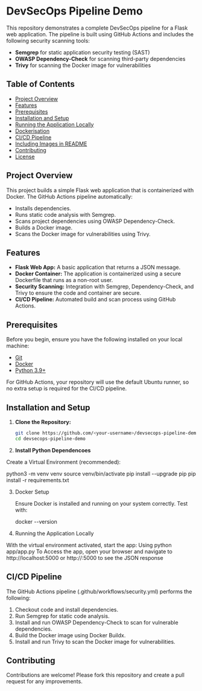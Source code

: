 # DevSecOps Pipeline Demo

This repository demonstrates a complete DevSecOps pipeline for a Flask web application. The pipeline is built using GitHub Actions and includes the following security scanning tools:

- **Semgrep** for static application security testing (SAST)
- **OWASP Dependency-Check** for scanning third-party dependencies
- **Trivy** for scanning the Docker image for vulnerabilities

## Table of Contents

- [Project Overview](#project-overview)
- [Features](#features)
- [Prerequisites](#prerequisites)
- [Installation and Setup](#installation-and-setup)
- [Running the Application Locally](#running-the-application-locally)
- [Dockerisation](#dockerisation)
- [CI/CD Pipeline](#cicd-pipeline)
- [Including Images in README](#including-images-in-readme)
- [Contributing](#contributing)
- [License](#license)

## Project Overview

This project builds a simple Flask web application that is containerized with Docker. The GitHub Actions pipeline automatically:
- Installs dependencies.
- Runs static code analysis with Semgrep.
- Scans project dependencies using OWASP Dependency-Check.
- Builds a Docker image.
- Scans the Docker image for vulnerabilities using Trivy.

## Features

- **Flask Web App:** A basic application that returns a JSON message.
- **Docker Container:** The application is containerized using a secure Dockerfile that runs as a non-root user.
- **Security Scanning:** Integration with Semgrep, Dependency-Check, and Trivy to ensure the code and container are secure.
- **CI/CD Pipeline:** Automated build and scan process using GitHub Actions.

## Prerequisites

Before you begin, ensure you have the following installed on your local machine:
- [Git](https://git-scm.com/)
- [Docker](https://www.docker.com/)
- [Python 3.9+](https://www.python.org/)

For GitHub Actions, your repository will use the default Ubuntu runner, so no extra setup is required for the CI/CD pipeline.

## Installation and Setup

1. **Clone the Repository:**

   ```bash
   git clone https://github.com/<your-username>/devsecops-pipeline-demo.git
   cd devsecops-pipeline-demo

2. **Install Python Dependencoes**

Create a Virtual Environment (recommended):

   python3 -m venv venv
   source venv/bin/activate
   pip install --upgrade pip
   pip install -r requirements.txt

3. Docker Setup
   
   Ensure Docker is installed and running on your system correctly. Test with:

   docker --version

4. Running the Application Locally

With the virtual environment activated, start the app:
   Using python app/app.py
   To Access the app, open your browser and navigate to http://localhost:5000 or http://<your ip addr>:5000 to see the JSON response

## CI/CD Pipeline

The GitHub Actions pipeline (.github/workflows/security.yml) performs the following:

  1. Checkout code and install dependencies.
  2. Run Semgrep for static code analysis.
  3. Install and run OWASP Dependency-Check to scan for vulnerable dependencies.
  4. Build the Docker image using Docker Buildx.
  5. Install and run Trivy to scan the Docker image for vulnerabilities.

## Contributing

  Contributions are welcome! Please fork this repository and create a pull request for any improvements.



